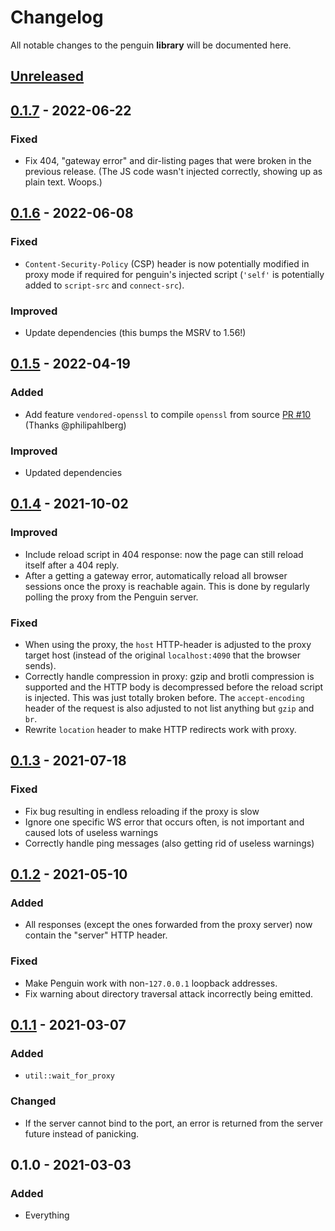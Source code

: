 # Changelog

All notable changes to the penguin **library** will be documented here.


## [Unreleased]

## [0.1.7] - 2022-06-22
### Fixed
- Fix 404, "gateway error" and dir-listing pages that were broken in the previous release. (The JS code wasn't injected correctly, showing up as plain text. Woops.)

## [0.1.6] - 2022-06-08
### Fixed
- `Content-Security-Policy` (CSP) header is now potentially modified in proxy mode if required for penguin's injected script (`'self'` is potentially added to `script-src` and `connect-src`).

### Improved
- Update dependencies (this bumps the MSRV to 1.56!)

## [0.1.5] - 2022-04-19
### Added
- Add feature `vendored-openssl` to compile `openssl` from source
  [PR #10](https://github.com/LukasKalbertodt/penguin/pull/10) (Thanks @philipahlberg)

### Improved
- Updated dependencies

## [0.1.4] - 2021-10-02
### Improved
- Include reload script in 404 response: now the page can still reload itself
  after a 404 reply.
- After a getting a gateway error, automatically reload all browser sessions
  once the proxy is reachable again. This is done by regularly polling the
  proxy from the Penguin server.

### Fixed
- When using the proxy, the `host` HTTP-header is adjusted to the proxy target
  host (instead of the original `localhost:4090` that the browser sends).
- Correctly handle compression in proxy: gzip and brotli compression is
  supported and the HTTP body is decompressed before the reload script is
  injected. This was just totally broken before. The `accept-encoding` header
  of the request is also adjusted to not list anything but `gzip` and `br`.
- Rewrite `location` header to make HTTP redirects work with proxy.

## [0.1.3] - 2021-07-18
### Fixed
- Fix bug resulting in endless reloading if the proxy is slow
- Ignore one specific WS error that occurs often, is not important and caused
  lots of useless warnings
- Correctly handle ping messages (also getting rid of useless warnings)

## [0.1.2] - 2021-05-10
### Added
- All responses (except the ones forwarded from the proxy server) now contain
  the "server" HTTP header.

### Fixed
- Make Penguin work with non-`127.0.0.1` loopback addresses.
- Fix warning about directory traversal attack incorrectly being emitted.

## [0.1.1] - 2021-03-07
### Added
- `util::wait_for_proxy`

### Changed
- If the server cannot bind to the port, an error is returned from the server
  future instead of panicking.


## 0.1.0 - 2021-03-03
### Added
- Everything


[Unreleased]: https://github.com/LukasKalbertodt/penguin/compare/lib-v0.1.7...HEAD
[0.1.7]: https://github.com/LukasKalbertodt/penguin/compare/lib-v0.1.6...lib-v0.1.7
[0.1.6]: https://github.com/LukasKalbertodt/penguin/compare/lib-v0.1.5...lib-v0.1.6
[0.1.5]: https://github.com/LukasKalbertodt/penguin/compare/lib-v0.1.4...lib-v0.1.5
[0.1.4]: https://github.com/LukasKalbertodt/penguin/compare/lib-v0.1.3...lib-v0.1.4
[0.1.3]: https://github.com/LukasKalbertodt/penguin/compare/lib-v0.1.2...lib-v0.1.3
[0.1.2]: https://github.com/LukasKalbertodt/penguin/compare/lib-v0.1.1...lib-v0.1.2
[0.1.1]: https://github.com/LukasKalbertodt/penguin/compare/lib-v0.1.0...lib-v0.1.1
